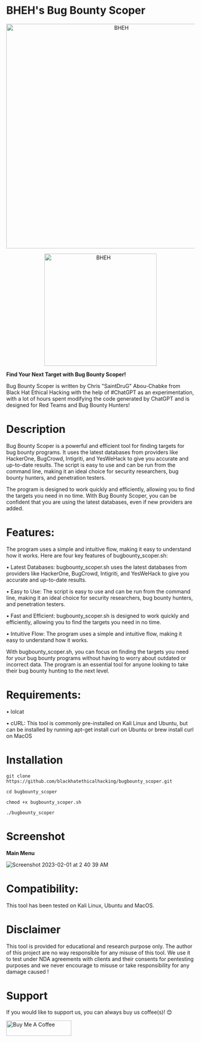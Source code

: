 # BHEH's Bug Bounty Scoper

<p align="center">
<a href="https://www.blackhatethicalhacking.com"><img src="https://pbs.twimg.com/profile_banners/770898848197795840/1650879597/1500x500" width="600px" alt="BHEH"></a>
</p>
<p align="center">
<a href="https://www.blackhatethicalhacking.com"><img src="https://www.blackhatethicalhacking.com/wp-content/uploads/2022/06/BHEH_logo.png" width="300px" alt="BHEH"></a>
</p>

<p align="center">

**Find Your Next Target with Bug Bounty Scoper!**

Bug Bounty Scoper is written by Chris "SaintDruG" Abou-Chabke from Black Hat Ethical Hacking with the help of #ChatGPT as an experimentation, with a lot of hours spent modifying the code generated by ChatGPT and is designed for Red Teams and Bug Bounty Hunters!
</p>

# Description

Bug Bounty Scoper is a powerful and efficient tool for finding targets for bug bounty programs. It uses the latest databases from providers like HackerOne, BugCrowd, Intigriti, and YesWeHack to give you accurate and up-to-date results. The script is easy to use and can be run from the command line, making it an ideal choice for security researchers, bug bounty hunters, and penetration testers.

The program is designed to work quickly and efficiently, allowing you to find the targets you need in no time. With Bug Bounty Scoper, you can be confident that you are using the latest databases, even if new providers are added.


# Features:

The program uses a simple and intuitive flow, making it easy to understand how it works. Here are four key features of bugbounty_scoper.sh:

• Latest Databases: bugbounty_scoper.sh uses the latest databases from providers like HackerOne, BugCrowd, Intigriti, and YesWeHack to give you accurate and up-to-date results.

• Easy to Use: The script is easy to use and can be run from the command line, making it an ideal choice for security researchers, bug bounty hunters, and penetration testers.

• Fast and Efficient: bugbounty_scoper.sh is designed to work quickly and efficiently, allowing you to find the targets you need in no time.

• Intuitive Flow: The program uses a simple and intuitive flow, making it easy to understand how it works.

With bugbounty_scoper.sh, you can focus on finding the targets you need for your bug bounty programs without having to worry about outdated or incorrect data. The program is an essential tool for anyone looking to take their bug bounty hunting to the next level.

# Requirements:

• lolcat

• cURL: This tool is commonly pre-installed on Kali Linux and Ubuntu, but can be installed by running apt-get install curl on Ubuntu or brew install curl on MacOS

# Installation

`git clone https://github.com/blackhatethicalhacking/bugbounty_scoper.git`

`cd bugbounty_scoper`

`chmod +x bugbounty_scoper.sh`

`./bugbounty_scoper`

# Screenshot

**Main Menu**


![Screenshot 2023-02-01 at 2 40 39 AM](https://user-images.githubusercontent.com/13942386/215918098-bccab9a7-e481-429e-9bfb-a569477fa883.png)


# Compatibility: 

This tool has been tested on Kali Linux, Ubuntu and MacOS.

# Disclaimer

This tool is provided for educational and research purpose only. The author of this project are no way responsible for any misuse of this tool. 
We use it to test under NDA agreements with clients and their consents for pentesting purposes and we never encourage to misuse or take responsibility for any damage caused !

# Support

If you would like to support us, you can always buy us coffee(s)! :blush:

<a href="https://www.buymeacoffee.com/bheh" target="_blank"><img src="https://cdn.buymeacoffee.com/buttons/default-orange.png" alt="Buy Me A Coffee" height="41" width="174"></a>
